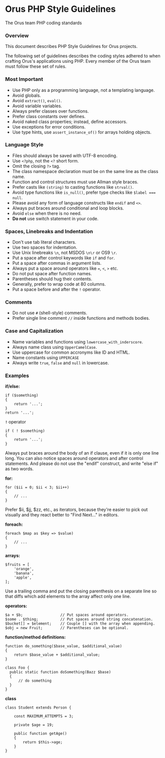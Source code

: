 # Orus PHP Style Guidelines
The Orus team PHP coding standards

### Overview

This document describes PHP Style Guidelines for Orus projects.

The following set of guidelines describes the coding styles adhered to when crafting Orus's applications using PHP. Every member of the Orus team must follow these set of rules.

### Most Important
- Use PHP only as a programming language, not a templating language.
- Avoid globals.
- Avoid `extract()`, `eval()`.
- Avoid variable variables.
- Always prefer classes over functions.
- Prefer class constants over defines.
- Avoid naked class properties; instead, define accessors.
- Use exceptions for error conditions.
- Use type hints, use `assert_instance_of()` for arrays holding objects.

### Language Style
- Files should always be saved with UTF-8 encoding.
- Use `<?php`, not the `<?` short form.
- Omit the closing `?>` tag.
- The class namespace declaration must be on the same line as the class name.
- Function and control structures must use Allman style braces.
- Prefer casts like `(string)` to casting functions like `strval()`.
- Avoid type functions like `is_null()`, prefer type checks like `$label === null`.
- Please avoid any form of language constructs like `endif` and `<>`.
- Always put braces around conditional and loop blocks.
- Avoid `else` when there is no need.
- **Do not** use switch statement in your code.

### Spaces, Linebreaks and Indentation
- Don't use tab literal characters.
- Use two spaces for indentation.
- Use Unix linebreaks `\n`, not MSDOS `\n\r` or OS9 `\r`.
- Put a space after control keywords like `if` and `for`.
- Put a space after commas in argument lists.
- Always put a space around operators like `=`, `<`, `>` etc.
- Do not put space after function names.
- Parentheses should hug their contents.
- Generally, prefer to wrap code at 80 columns.
- Put a space before and after the `!` operator.

### Comments
- Do not use `#` (shell-style) comments.
- Prefer single line comment `//` inside functions and methods bodies.

### Case and Capitalization
- Name variables and functions using `lowercase_with_inderscore`.
- Always name class using `UpperCamelCase`.
- Use uppercase for common accronyms like ID and HTML.
- Name constants using `UPPERCASE`
- Always write `true`, `false` and `null` in lowercase.

### Examples

**if/else:**
```
if ($something)
{
    return '...';
}
return '...';
```

**`!`** operator
```
if ( ! $something)
{
    return '...';
}
```
Always put braces around the body of an if clause, even if it is only one line long. You can also notice spaces around operators and after control statements. And please do not use the "endif" construct, and write "else if" as two words.

**for:**
```
for ($ii = 0; $ii < 3; $ii++)
{
    // ...
}
```
Prefer $ii, $jj, $zz, etc., as iterators, because they're easier to pick out visually and they react better to "Find Next..." in editors.

**foreach:**
```
foreach $map as $key => $value)
{
    // ...
}
```

**arrays:**
```
$fruits = [
    'orange',
    'banana',
    'apple',
];
```
Use a trailing comma and put the closing parenthesis on a separate line so that diffs which add elements to the array affect only one line.

**operators:**
```
$a + $b;                 // Put spaces around operators.
$some . $thing;          // Put spaces around string concatenation.
$bucket[] = $element;    // Couple [] with the array when appending.
$obj = new Fruit;        // Parentheses can be optional.
```

**function/method definitions:**
```
function do_something($base_value, $additional_value)
{
    return $base_value + $additional_value;
}

class Foo {
  public static function doSomething(Bazz $base)
  {
      // do something
  }
}
```

**class**
```
class Student extends Person {

    const MAXIMUM_ATTEMPTS = 3;
    
    private $age = 19;
    
    public function getAge()
    {
        return $this->age;
    }
}
```
